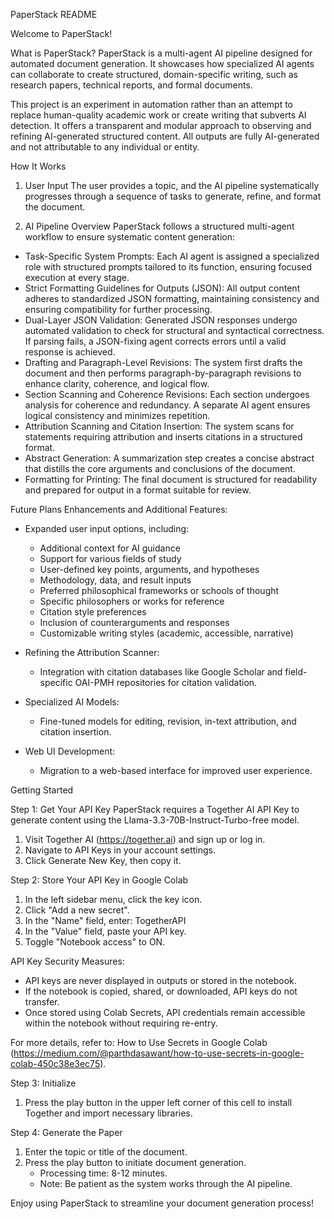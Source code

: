 PaperStack README

Welcome to PaperStack!

What is PaperStack?
PaperStack is a multi-agent AI pipeline designed for automated document generation. It showcases how specialized AI agents can collaborate to create structured, domain-specific writing, such as research papers, technical reports, and formal documents.

This project is an experiment in automation rather than an attempt to replace human-quality academic work or create writing that subverts AI detection. It offers a transparent and modular approach to observing and refining AI-generated structured content. All outputs are fully AI-generated and not attributable to any individual or entity.

How It Works
1. User Input
The user provides a topic, and the AI pipeline systematically progresses through a sequence of tasks to generate, refine, and format the document.

2. AI Pipeline Overview
PaperStack follows a structured multi-agent workflow to ensure systematic content generation:

- Task-Specific System Prompts: 
  Each AI agent is assigned a specialized role with structured prompts tailored to its function, ensuring focused execution at every stage.
- Strict Formatting Guidelines for Outputs (JSON):
  All output content adheres to standardized JSON formatting, maintaining consistency and ensuring compatibility for further processing.
- Dual-Layer JSON Validation:
  Generated JSON responses undergo automated validation to check for structural and syntactical correctness. If parsing fails, a JSON-fixing agent corrects errors until a valid response is achieved.
- Drafting and Paragraph-Level Revisions:
  The system first drafts the document and then performs paragraph-by-paragraph revisions to enhance clarity, coherence, and logical flow.
- Section Scanning and Coherence Revisions:
  Each section undergoes analysis for coherence and redundancy. A separate AI agent ensures logical consistency and minimizes repetition.
- Attribution Scanning and Citation Insertion:
  The system scans for statements requiring attribution and inserts citations in a structured format.
- Abstract Generation:
  A summarization step creates a concise abstract that distills the core arguments and conclusions of the document.
- Formatting for Printing:
  The final document is structured for readability and prepared for output in a format suitable for review.

Future Plans
Enhancements and Additional Features:
- Expanded user input options, including:
  - Additional context for AI guidance
  - Support for various fields of study
  - User-defined key points, arguments, and hypotheses
  - Methodology, data, and result inputs
  - Preferred philosophical frameworks or schools of thought
  - Specific philosophers or works for reference
  - Citation style preferences
  - Inclusion of counterarguments and responses
  - Customizable writing styles (academic, accessible, narrative)

- Refining the Attribution Scanner:
  - Integration with citation databases like Google Scholar and field-specific OAI-PMH repositories for citation validation.
- Specialized AI Models:
  - Fine-tuned models for editing, revision, in-text attribution, and citation insertion.
- Web UI Development:
  - Migration to a web-based interface for improved user experience.

Getting Started

Step 1: Get Your API Key
PaperStack requires a Together AI API Key to generate content using the Llama-3.3-70B-Instruct-Turbo-free model.

1. Visit Together AI (https://together.ai) and sign up or log in.
2. Navigate to API Keys in your account settings.
3. Click Generate New Key, then copy it.

Step 2: Store Your API Key in Google Colab
1. In the left sidebar menu, click the key icon.
2. Click "Add a new secret".
3. In the "Name" field, enter: TogetherAPI
4. In the "Value" field, paste your API key.
5. Toggle "Notebook access" to ON.

API Key Security Measures:
- API keys are never displayed in outputs or stored in the notebook.
- If the notebook is copied, shared, or downloaded, API keys do not transfer.
- Once stored using Colab Secrets, API credentials remain accessible within the notebook without requiring re-entry.

For more details, refer to: How to Use Secrets in Google Colab (https://medium.com/@parthdasawant/how-to-use-secrets-in-google-colab-450c38e3ec75).

Step 3: Initialize
1. Press the play button in the upper left corner of this cell to install Together and import necessary libraries.

Step 4: Generate the Paper
1. Enter the topic or title of the document.
2. Press the play button to initiate document generation.
   - Processing time: 8-12 minutes.
   - Note: Be patient as the system works through the AI pipeline.

Enjoy using PaperStack to streamline your document generation process!

